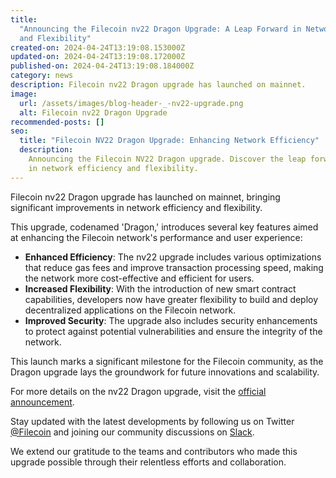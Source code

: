 ```yaml
---
title:
  "Announcing the Filecoin nv22 Dragon Upgrade: A Leap Forward in Network Efficiency
  and Flexibility"
created-on: 2024-04-24T13:19:08.153000Z
updated-on: 2024-04-24T13:19:08.172000Z
published-on: 2024-04-24T13:19:08.184000Z
category: news
description: Filecoin nv22 Dragon upgrade has launched on mainnet.
image:
  url: /assets/images/blog-header-_-nv22-upgrade.png
  alt: Filecoin nv22 Dragon Upgrade
recommended-posts: []
seo:
  title: "Filecoin NV22 Dragon Upgrade: Enhancing Network Efficiency"
  description:
    Announcing the Filecoin NV22 Dragon upgrade. Discover the leap forward
    in network efficiency and flexibility.
---
```


Filecoin nv22 Dragon upgrade has launched on mainnet, bringing significant improvements in network efficiency and flexibility.

This upgrade, codenamed 'Dragon,' introduces several key features aimed at enhancing the Filecoin network's performance and user experience:

- **Enhanced Efficiency**: The nv22 upgrade includes various optimizations that reduce gas fees and improve transaction processing speed, making the network more cost-effective and efficient for users.
- **Increased Flexibility**: With the introduction of new smart contract capabilities, developers now have greater flexibility to build and deploy decentralized applications on the Filecoin network.
- **Improved Security**: The upgrade also includes security enhancements to protect against potential vulnerabilities and ensure the integrity of the network.

This launch marks a significant milestone for the Filecoin community, as the Dragon upgrade lays the groundwork for future innovations and scalability.

For more details on the nv22 Dragon upgrade, visit the [official announcement](https://filecoin.io/blog/posts/nv22-dragon-upgrade).

Stay updated with the latest developments by following us on Twitter [@Filecoin](https://twitter.com/Filecoin) and joining our community discussions on [Slack](https://filecoin.io/slack).

We extend our gratitude to the teams and contributors who made this upgrade possible through their relentless efforts and collaboration.
